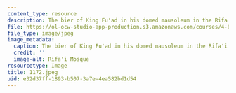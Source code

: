 ```yaml
---
content_type: resource
description: The bier of King Fu'ad in his domed mausoleum in the Rifa'i Mosque.
file: https://ol-ocw-studio-app-production.s3.amazonaws.com/courses/4-615-the-architecture-of-cairo-spring-2002/e32d37ff1893b5073a7e4ea582bd1d54_1172.jpeg
file_type: image/jpeg
image_metadata:
  caption: The bier of King Fu'ad in his domed mausoleum in the Rifa'i Mosque.
  credit: ''
  image-alt: Rifa'i Mosque
resourcetype: Image
title: 1172.jpeg
uid: e32d37ff-1893-b507-3a7e-4ea582bd1d54
---
```

